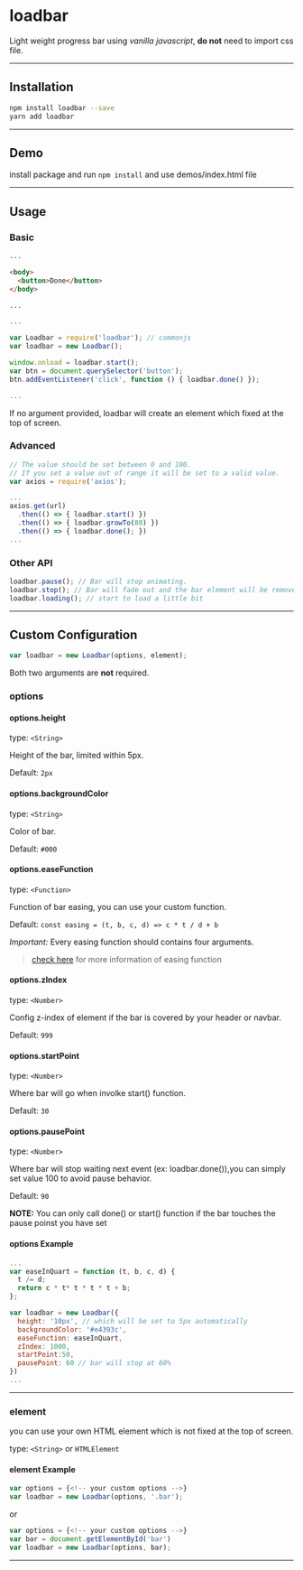 # loadbar

Light weight progress bar using *vanilla javascript*, **do not** need to import css file.

---

## Installation

```bash
npm install loadbar --save
yarn add loadbar
```

---

## Demo

install package and run `npm install` and use demos/index.html file

---

## Usage

### Basic

```html
...

<body>
  <button>Done</button>
</body>

...
```

```javascript
...

var Loadbar = require('loadbar'); // commonjs
var loadbar = new Loadbar();

window.onload = loadbar.start();
var btn = document.querySelector('button');
btn.addEventListener('click', function () { loadbar.done() });

...
```

If no argument provided, loadbar will create an element which fixed at the top of screen.

### Advanced

```javascript
// The value should be set between 0 and 100.
// If you set a value out of range it will be set to a valid value.
var axios = require('axios');

...
axios.get(url)
  .then(() => { loadbar.start() })
  .then(() => { loadbar.growTo(80) })
  .then(() => { loadbar.done(); })
...
```

### Other API

```javascript
loadbar.pause(); // Bar will stop animating.
loadbar.stop(); // Bar will fade out and the bar element will be removed from parent(call loadbar.destroy())
loadbar.loading(); // start to load a little bit
```

---

## Custom Configuration

```javascript
var loadbar = new Loadbar(options, element);
```

Both two arguments are **not** required.

### options

#### options.height

  type: `<String>`

  Height of the bar, limited within 5px.

  Default: `2px`

#### options.backgroundColor

  type: `<String>`

  Color of bar.

  Default: `#000`

#### options.easeFunction

  type: `<Function>`

  Function of bar easing, you can use your custom function.

  Default: `const easing = (t, b, c, d) => c * t / d + b`

  *Important:* Every easing function should contains four arguments.
  > [check here](http://gizma.com/easing/) for more information of easing function

#### options.zIndex

  type: `<Number>`

  Config z-index of element if the bar is covered by your header or navbar.

  Default: `999`

#### options.startPoint

  type: `<Number>`

  Where bar will go when involke start() function.

  Default: `30`

#### options.pausePoint

  type: `<Number>`

  Where bar will stop waiting next event (ex: loadbar.done()),you can simply set value 100 to avoid pause behavior.

  Default: `90`

  **NOTE:** You can only call done() or start() function if the bar touches the pause poinst you have set

#### options Example

  ```javascript
  ...
  var easeInQuart = function (t, b, c, d) {
    t /= d;
    return c * t* t * t * t + b;
  };

  var loadbar = new Loadbar({
    height: '10px', // which will be set to 5px automatically
    backgroundColor: '#e4393c',
    easeFunction: easeInQuart,
    zIndex: 1000,
    startPoint:50,
    pausePoint: 60 // bar will stop at 60%
  })
  ...
  ```

---

### element

you can use your own HTML element which is not fixed at the top of screen.

type: `<String>` or `HTMLElement`

#### element Example

  ```javascript
  var options = {<!-- your custom options -->}
  var loadbar = new Loadbar(options, '.bar');
  ```
  or
  ```javascript
  var options = {<!-- your custom options -->}
  var bar = document.getElementById('bar')
  var loadbar = new Loadbar(options, bar);
  ```

---
